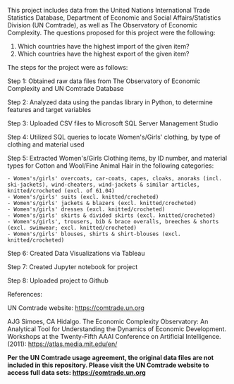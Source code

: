 This project includes data from the United Nations International Trade Statistics Database, Department of Economic and Social Affairs/Statistics Division (UN Comtrade), as well as The Observatory of Economic Complexity. The questions proposed for this project were the following: 

  1. Which countries have the highest import of the given item? 
  2. Which countries have the highest export of the given item? 

The steps for the project were as follows: 

Step 1: Obtained raw data files from The Observatory of Economic Complexity and UN Comtrade Database 

Step 2: Analyzed data using the pandas library in Python, to determine features and target variables  

Step 3: Uploaded CSV files to Microsoft SQL Server Management Studio 

Step 4: Utilized SQL queries to locate Women's/Girls' clothing, by type of clothing and material used

Step 5: Extracted Women's/Girls Clothing items, by ID number, and material types for Cotton and Wool/Fine Animal Hair in the following categories: 

    - Women's/girls' overcoats, car-coats, capes, cloaks, anoraks (incl. ski-jackets), wind-cheaters, wind-jackets & similar articles, knitted/crocheted (excl. of 61.04)  
    - Women's/girls' suits (excl. knitted/crocheted)
    - Women's/girls' jackets & blazers (excl. knitted/crocheted)
    - Women's/girls' dresses (excl. knitted/crocheted)
    - Women's/girls' skirts & divided skirts (excl. knitted/crocheted)
    - Women's/girls', trousers, bib & brace overalls, breeches & shorts (excl. swimwear; excl. knitted/crocheted)
    - Women's/girls' blouses, shirts & shirt-blouses (excl. knitted/crocheted)
    
Step 6: Created Data Visualizations via Tableau

Step 7: Created Jupyter notebook for project

Step 8: Uploaded project to Github 

References: 

UN Comtrade website: https://comtrade.un.org

AJG Simoes, CA Hidalgo. The Economic Complexity Observatory: An Analytical Tool for Understanding the Dynamics of Economic Development. Workshops at the Twenty-Fifth AAAI Conference on Artificial Intelligence. (2011): https://atlas.media.mit.edu/en/

**Per the UN Comtrade usage agreement, the original data files are not included in this repository. Please visit the UN Comtrade website to access full data sets: https://comtrade.un.org**




 

